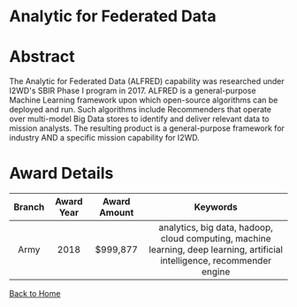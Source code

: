 
Analytic for Federated Data
===========================

# Abstract


The Analytic for Federated Data (ALFRED) capability was researched under I2WD's SBIR Phase I program in 2017. ALFRED is a general-purpose Machine Learning framework upon which open-source algorithms can be deployed and run. Such algorithms include Recommenders that operate over multi-model Big Data stores to identify and deliver relevant data to mission analysts. The resulting product is a general-purpose framework for industry AND a specific mission capability for I2WD.  

# Award Details

|Branch|Award Year|Award Amount|Keywords|
| :---: | :---: | :---: | :---: |
|Army|2018|$999,877|analytics, big data, hadoop, cloud computing, machine learning, deep learning, artificial intelligence, recommender engine|
  
  


[Back to Home](https://github.com/chrischow/dod_sbir_awards/Reports/CC/#1094)
